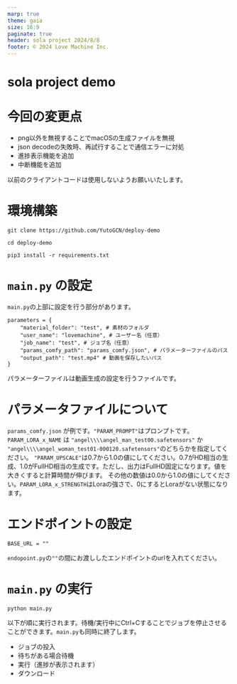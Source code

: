 ```yaml
---
marp: true
theme: gaia
size: 16:9
paginate: true
header: sola project 2024/8/8
footer: © 2024 Love Machine Inc.
---
```

<!--
headingDivider: 1
-->

# sola project demo
<!--
_class: lead
_paginate: false
_header: ""
-->

# 今回の変更点
 - png以外を無視することでmacOSの生成ファイルを無視
 - json decodeの失敗時、再試行することで通信エラーに対処
 - 進捗表示機能を追加
 - 中断機能を追加

以前のクライアントコードは使用しないようお願いいたします。

# 環境構築
```
git clone https://github.com/YutoGCN/deploy-demo

cd deploy-demo

pip3 install -r requirements.txt
```

# `main.py` の設定

`main.py`の上部に設定を行う部分があります。

```
parameters = {
    "material_folder": "test", # 素材のフォルダ
    "user_name": "lovemachine", # ユーザー名（任意）
    "job_name": "test", # ジョブ名（任意）
    "params_comfy_path": "params_comfy.json", # パラメーターファイルのパス
    "output_path": "test.mp4" # 動画を保存したいパス
}
```

パラメーターファイルは動画生成の設定を行うファイルです。

# パラメータファイルについて

`params_comfy.json` が例です。`"PARAM_PROMPT"`はプロンプトです。
`PARAM_LORA_x_NAME` は `"angel\\\\angel_man_test00.safetensors"` か `"angel\\\\angel_woman_test01-000120.safetensors"`のどちらかを指定してください。
`"PARAM_UPSCALE"`は0.7から1.0の値にしてください。0.7がHD相当の生成、1.0がFullHD相当の生成です。ただし、出力はFullHD固定になります。値を大きくすると計算時間が伸びます。
その他の数値は0.0から1.0の値にしてください。`PARAM_LORA_x_STRENGTH`はLoraの強さで、0にするとLoraがない状態になります。

# エンドポイントの設定

```
BASE_URL = ""
```

`endopoint.py`の`""`の間にお渡ししたエンドポイントのurlを入れてください。

# `main.py` の実行

```
python main.py
```

以下が順に実行されます。待機/実行中にCtrl+Cすることでジョブを停止させることができます。`main.py`も同時に終了します。
 - ジョブの投入
 - 待ちがある場合待機
 - 実行（進捗が表示されます）
 - ダウンロード




